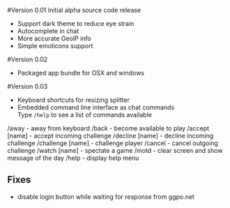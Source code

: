 #Version 0.01
Initial alpha source code release
- Support dark theme to reduce eye strain
- Autocomplete in chat
- More accurate GeoIP info
- Simple emoticons support

#Version 0.02
- Packaged app bundle for OSX and windows

#Version 0.03
- Keyboard shortcuts for resizing splitter
- Embedded command line interface as chat commands<br/>
Type `/help` to see a list of commands available

/away - away from keyboard
/back - become available to play
/accept [name] - accept incoming challenge
/decline [name] - decline incoming challenge
/challenge [name] - challenge player
/cancel - cancel outgoing challenge
/watch [name] - spectate a game
/motd - clear screen and show message of the day
/help - display help menu

## Fixes
- disable login button while waiting for response from ggpo.net